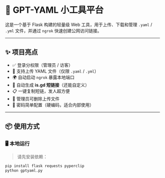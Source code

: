 # 🧠 GPT-YAML 小工具平台

这是一个基于 Flask 构建的轻量级 Web 工具，用于上传、下载和管理 `.yaml` / `.yml` 文件，并通过 `ngrok` 快速创建公网访问链接。

---

## ✨ 项目亮点

- ✅ 登录分权限（管理员 / 访客）
- 📁 支持上传 YAML 文件（仅限 `.yaml` / `.yml`）
- 🌍 自动启动 `ngrok` 暴露本地端口
- 🔗 自动生成 **is.gd 短链接**（还能自定义）
- 📋 一键复制短链，发人超方便
- 🧽 管理员可删除上传文件
- 🔐 密码简单配置（硬编码，适合内部使用）

---

## 📦 使用方式

### 🖥 本地运行

> 请先安装依赖：

```bash
pip install flask requests pyperclip
python gptyaml.py
